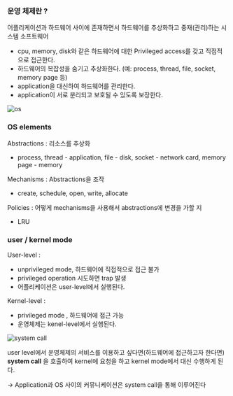 ### 운영 체제란 ?

어플리케이션과 하드웨어 사이에 존재하면서 하드웨어를 추상화하고 중재(관리)하는 시스템 소프트웨어

- cpu, memory, disk와 같은 하드웨어에 대한 Privileged access를 갖고 직접적으로 접근한다.
- 하드웨어의 복잡성을 숨기고 추상화한다. (예: process, thread, file, socket, memory page 등)
- application을 대신하여 하드웨어를 관리한다.
- application이 서로 분리되고 보호될 수 있도록 보장한다.

![os](https://cdn.ttgtmedia.com/rms/onlineimages/whatis-how_operating_systems_work_half_column_desktop.png)

### OS elements

Abstractions : 리소스를 추상화

- process, thread - application, file - disk, socket - network card, memory page - memory

Mechanisms : Abstractions을 조작

- create, schedule, open, write, allocate

Policies : 어떻게 mechanisms을 사용해서 abstractions에 변경을 가할 지

- LRU

### user / kernel mode

User-level : 

- unprivileged mode, 하드웨어에 직접적으로 접근 불가
- privileged operation 시도하면 trap 발생
- 어플리케이션은 user-level에서 실행된다.

Kernel-level : 

- privileged mode , 하드웨어에 접근 가능
- 운영체제는 kenel-level에서 실행된다.

![system call](https://miro.medium.com/max/3616/1*J3LbfnG88ysmltH48VhU6w.png)

user level에서 운영체제의 서비스를 이용하고 싶다면(하드웨어에 접근하고자 한다면) **system call** 을 호출하여 kernel에 요청을 하고 kernel mode에서 대신 수행하게 된다.

→ Application과 OS 사이의 커뮤니케이션은 system call을 통해 이루어진다